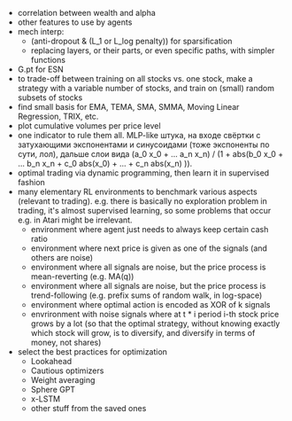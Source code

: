 - correlation between wealth and alpha
- other features to use by agents
- mech interp:
    - (anti-dropout & (L_1 or L_log penalty)) for sparsification
    - replacing layers, or their parts, or even specific paths, with simpler functions
- G.pt for ESN
- to trade-off between training on all stocks vs. one stock, make a strategy with a variable number of stocks, and train on (small) random subsets of stocks
- find small basis for EMA, TEMA, SMA, SMMA, Moving Linear Regression, TRIX, etc.
- plot cumulative volumes per price level
- one indicator to rule them all. MLP-like штука, на входе свёртки с затухающими экспонентами и синусоидами (тоже экспоненты по сути, лол), дальше слои вида (a_0 x_0 + ... a_n x_n) / (1 + abs(b_0 x_0 + ... b_n x_n + c_0 abs(x_0) + ... + c_n abs(x_n) )).
- optimal trading via dynamic programming, then learn it in supervised fashion
- many elementary RL environments to benchmark various aspects (relevant to trading). e.g. there is basically no exploration problem in trading, it's almost supervised learning, so some problems that occur e.g. in Atari might be irrelevant.
    - environment where agent just needs to always keep certain cash ratio
    - environment where next price is given as one of the signals (and others are noise)
    - environment where all signals are noise, but the price process is mean-reverting (e.g. MA(q))
    - environment where all signals are noise, but the price process is trend-following (e.g. prefix sums of random walk, in log-space)
    - environment where optimal action is encoded as XOR of k signals
    - envrironment with noise signals where at t * i period i-th stock price grows by a lot (so that the optimal strategy, without knowing exactly which stock will grow, is to diversify,
    and diversify in terms of money, not shares)
- select the best practices for optimization
    - Lookahead 
    - Cautious optimizers 
    - Weight averaging 
    - Sphere GPT
    - x-LSTM
    - other stuff from the saved ones